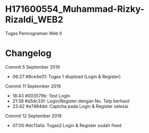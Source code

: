 # H171600554_Muhammad-Rizky-Rizaldi_WEB2
Tugas Pemrograman Web II

# Changelog
Commit 5 September 2019
- 06:27 #9ce4e01: Tugas 1 diupload (Login & Register)

Commit 11 September 2019
- 18:43 #003579b: Test Login
- 21:38 #a5dc33f: Login/Register dengan No. Telp berhasil
- 23:42 #e7484dd: Captcha pada Login & Register selesai

Commit 12 September 2019
- 07:00 #dc13afa: Tugas2 Login & Register sudah fixed
